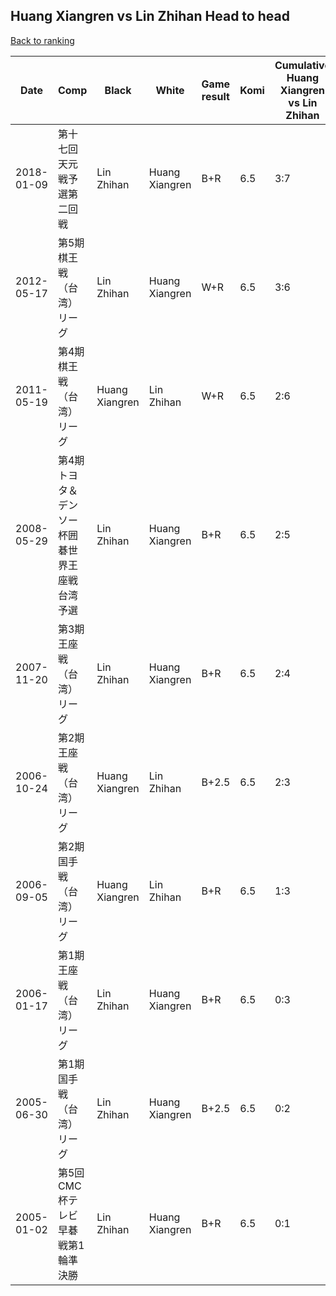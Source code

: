 ## Huang Xiangren vs Lin Zhihan Head to head

[Back to ranking](../../index.md)




| **Date** | **Comp** | **Black** | **White** | **Game result** | **Komi** | **Cumulative Huang Xiangren vs Lin Zhihan** | **Huang Xiangren streak** | **Lin Zhihan streak** | 
| --- | --- | --- | --- | --- | --- | --- | --- | --- |
| 2018-01-09 | 第十七回天元戦予選第二回戦 | Lin Zhihan | Huang Xiangren | B+R | 6.5 | 3:7 | 0 | 1 | 
| 2012-05-17 | 第5期棋王戦（台湾）リーグ | Lin Zhihan | Huang Xiangren | W+R | 6.5 | 3:6 | 1 | 0 | 
| 2011-05-19 | 第4期棋王戦（台湾）リーグ | Huang Xiangren | Lin Zhihan | W+R | 6.5 | 2:6 | 0 | 3 | 
| 2008-05-29 | 第4期トヨタ＆デンソー杯囲碁世界王座戦台湾予選 | Lin Zhihan | Huang Xiangren | B+R | 6.5 | 2:5 | 0 | 2 | 
| 2007-11-20 | 第3期王座戦（台湾）リーグ | Lin Zhihan | Huang Xiangren | B+R | 6.5 | 2:4 | 0 | 1 | 
| 2006-10-24 | 第2期王座戦（台湾）リーグ | Huang Xiangren | Lin Zhihan | B+2.5 | 6.5 | 2:3 | 2 | 0 | 
| 2006-09-05 | 第2期国手戦（台湾）リーグ | Huang Xiangren | Lin Zhihan | B+R | 6.5 | 1:3 | 1 | 0 | 
| 2006-01-17 | 第1期王座戦（台湾）リーグ | Lin Zhihan | Huang Xiangren | B+R | 6.5 | 0:3 | 0 | 3 | 
| 2005-06-30 | 第1期国手戦（台湾）リーグ | Lin Zhihan | Huang Xiangren | B+2.5 | 6.5 | 0:2 | 0 | 2 | 
| 2005-01-02 | 第5回CMC杯テレビ早碁戦第1輪準決勝 | Lin Zhihan | Huang Xiangren | B+R | 6.5 | 0:1 | 0 | 1 |




